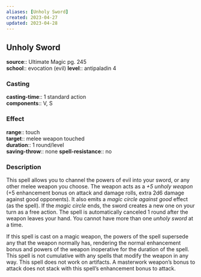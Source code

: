 ```yaml
---
aliases: [Unholy Sword]
created: 2023-04-27
updated: 2023-04-28
---
```


## Unholy Sword

**source**:: Ultimate Magic pg. 245  
**school**:: evocation (evil)
**level**:: antipaladin 4

### Casting

**casting-time**:: 1 standard action  
**components**:: V, S

### Effect

**range**:: touch  
**target**:: melee weapon touched  
**duration**:: 1 round/level  
**saving-throw**:: none
**spell-resistance**:: no

### Description

This spell allows you to channel the powers of evil into your sword, or any other melee weapon you choose. The weapon acts as a *+5 unholy weapon* (+5 enhancement bonus on attack and damage rolls, extra 2d6 damage against good opponents). It also emits a *magic circle against good* effect (as the spell). If the *magic circle* ends, the sword creates a new one on your turn as a free action. The spell is automatically canceled 1 round after the weapon leaves your hand. You cannot have more than one *unholy sword* at a time.  
  
If this spell is cast on a magic weapon, the powers of the spell supersede any that the weapon normally has, rendering the normal enhancement bonus and powers of the weapon inoperative for the duration of the spell. This spell is not cumulative with any spells that modify the weapon in any way. This spell does not work on artifacts. A masterwork weapon’s bonus to attack does not stack with this spell’s enhancement bonus to attack.
